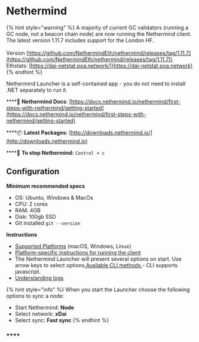 # Nethermind



{% hint style="warning" %}
A majority of current GC validators (running a GC node, not a beacon chain node) are now running the Nethermind client. The latest version 1.11.7 includes support for the London HF.\
\
Version [https://github.com/NethermindEth/nethermind/releases/tag/1.11.7](https://github.com/NethermindEth/nethermind/releases/tag/1.11.7)\
Ethstats: [https://dai-netstat.poa.network/](https://dai-netstat.poa.network)
{% endhint %}

Nethermind Launcher is a self-contained app - you do not need to install .NET separately to run it.

\*\*\*\*📄 **Nethermind Docs**: [https://docs.nethermind.io/nethermind/first-steps-with-nethermind/getting-started](https://docs.nethermind.io/nethermind/first-steps-with-nethermind/getting-started)

\*\*\*\*📦 **Latest Packages:** [http://downloads.nethermind.io/](http://downloads.nethermind.io)

\*\*\*\*🛑 **To stop Nethermind:** `Control + c`

## **Configuration**

**Minimum recommended specs**

* OS: Ubuntu, Windows & MacOs
* CPU: 2 cores
* RAM: 4GB
* Disk: 100gb SSD
* Git installed `git --version`

**Instructions**

* [Supported Platforms](https://docs.nethermind.io/nethermind/first-steps-with-nethermind/supported-platforms) (macOS, Windows, Linux)
* [Platform-specific instructions for running the client](https://docs.nethermind.io/nethermind/ethereum-client/running-nethermind/running-the-client)
* The Nethermind Launcher will present several options on start. Use arrow keys to select options[ Available CLI methods ](https://docs.nethermind.io/nethermind/nethermind-utilities/cli)- CLI supports javascript.
* [Understanding logs](https://docs.nethermind.io/nethermind/first-steps-with-nethermind/getting-started#explaining-nethermind-logs)

{% hint style="info" %}
When you start the Launcher choose the following options to sync a node:

* Start Nethermind: **Node**
* Select network: **xDai**&#x20;
* Select sync: **Fast sync**
{% endhint %}

### \*\*\*\*
